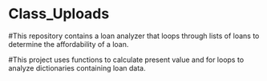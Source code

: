 # Class_Uploads

#This repository contains a loan analyzer that loops through lists of loans to determine the affordability of a loan.

#This project uses functions to calculate present value and for loops to analyze dictionaries containing loan data.
